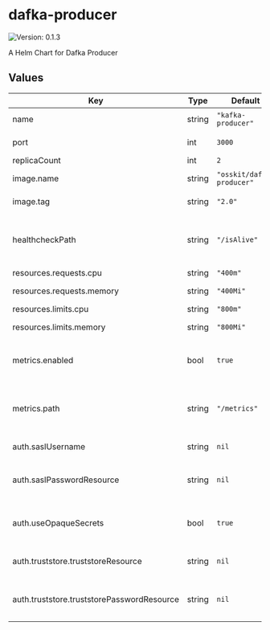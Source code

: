 # dafka-producer

![Version: 0.1.3](https://img.shields.io/badge/Version-0.1.3-informational?style=flat-square)

A Helm Chart for Dafka Producer

## Values

| Key | Type | Default | Description |
|-----|------|---------|-------------|
| name | string | `"kafka-producer"` | name for this producer |
| port | int | `3000` | the port to use |
| replicaCount | int | `2` | pod count |
| image.name | string | `"osskit/dafka-producer"` | the image name to use |
| image.tag | string | `"2.0"` | the image tag to use |
| healthcheckPath | string | `"/isAlive"` | the path for healthchecks, used for liveness and readiness |
| resources.requests.cpu | string | `"400m"` | cpu requests |
| resources.requests.memory | string | `"400Mi"` | memory requests |
| resources.limits.cpu | string | `"800m"` | cpu limits |
| resources.limits.memory | string | `"800Mi"` | memory limits |
| metrics.enabled | bool | `true` | should prometheus scrape this server |
| metrics.path | string | `"/metrics"` | a path prometheus should scrape metrics from |
| auth.saslUsername | string | `nil` | sasl username |
| auth.saslPasswordResource | string | `nil` | gcp secret resource for sasl password |
| auth.useOpaqueSecrets | bool | `true` | mount GCP secrets to Opaque secrets |
| auth.truststore.truststoreResource | string | `nil` | gcp secret resource for truststore file |
| auth.truststore.truststorePasswordResource | string | `nil` | gcp secret resource for truststore password |

